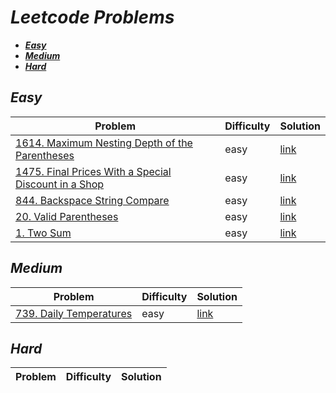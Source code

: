 # ***Leetcode Problems***
* [***Easy***](#easy)
* [***Medium***](#medium)
* [***Hard***](#hard)

## ***Easy***

| Problem | Difficulty | Solution |
|---------|------------|-----------|
| [1614. Maximum Nesting Depth of the Parentheses](https://leetcode.com/problems/maximum-nesting-depth-of-the-parentheses) | easy | [link](Leetcode%20problems/1614.%20Maximum%20Nesting%20Depth%20of%20the%20Parentheses.js)|
| [1475. Final Prices With a Special Discount in a Shop](https://leetcode.com/problems/final-prices-with-a-special-discount-in-a-shop/) | easy | [link](Leetcode%20problems/1475.%20Final%20Prices%20With%20a%20Special%20Discount%20in%20a%20Shop.js)
| [844. Backspace String Compare](https://leetcode.com/problems/backspace-string-compare/description/) | easy | [link](Leetcode%20problems/844.%20Backspace%20String%20Compare.js)
| [20. Valid Parentheses](https://leetcode.com/problems/valid-parentheses/) | easy | [link](Leetcode%20problems/20.%20Valid%20Parentheses.js)
| [1. Two Sum](https://leetcode.com/problems/two-sum/description/) | easy | [link](Leetcode%20problems/1.%20Two%20Sum.js)

## ***Medium***

| Problem | Difficulty | Solution |
|---------|------------|-----------|
| [739. Daily Temperatures](https://leetcode.com/problems/daily-temperatures/) | easy | [link](Leetcode%20problems/739.%20Daily%20Temperatures.js)

## ***Hard***

| Problem | Difficulty | Solution |
|---------|------------|-----------|